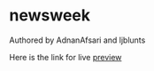 # newsweek


Authored by
AdnanAfsari and ljblunts

Here is the link for live [preview](https://rawcdn.githack.com/ljblunts/newsweek/43ed45efa2b1c7e2072b791b6f2b47261aa5e0fb/index.html)

